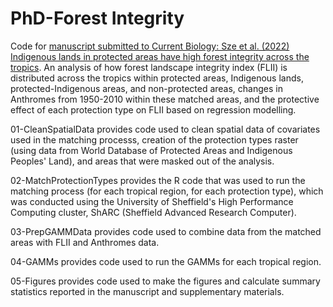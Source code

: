 # PhD-Forest Integrity
Code for [manuscript submitted to Current Biology: Sze et al. (2022) Indigenous lands in protected areas have high forest integrity across the tropics](https://www.sciencedirect.com/science/article/pii/S0960982222015408). An analysis of how forest landscape integrity index (FLII) is distributed across the tropics within protected areas, Indigenous lands, protected-Indigenous areas, and non-protected areas, changes in Anthromes from 1950-2010 within these matched areas, and the protective effect of each protection type on FLII based on regression modelling. 

01-CleanSpatialData provides code used to clean spatial data of covariates used in the matching processs, creation of the protection types raster (using data from World Database of Protected Areas and Indigenous Peoples' Land), and areas that were masked out of the analysis.

02-MatchProtectionTypes provides the R code that was used to run the matching process (for each tropical region, for each protection type), which was conducted using the University of Sheffield's High Performance Computing cluster, ShARC (Sheffield Advanced Research Computer).

03-PrepGAMMData provides code used to combine data from the matched areas with FLII and Anthromes data.

04-GAMMs provides code used to run the GAMMs for each tropical region.

05-Figures provides code used to make the figures and calculate summary statistics reported in the manuscript and supplementary materials.
